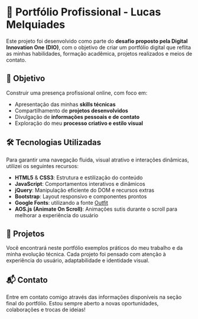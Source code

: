 # 🚀 Portfólio Profissional - Lucas Melquiades

Este projeto foi desenvolvido como parte do **desafio proposto pela Digital Innovation One (DIO)**, com o objetivo de criar um portfólio digital que reflita as minhas habilidades, formação acadêmica, projetos realizados e meios de contato.

## 🎯 Objetivo

Construir uma presença profissional online, com foco em:
- Apresentação das minhas **skills técnicas**
- Compartilhamento de **projetos desenvolvidos**
- Divulgação de **informações pessoais e de contato**
- Exploração do meu **processo criativo e estilo visual**

## 🛠️ Tecnologias Utilizadas

Para garantir uma navegação fluida, visual atrativo e interações dinâmicas, utilizei os seguintes recursos:

- **HTML5** & **CSS3**: Estrutura e estilização do conteúdo
- **JavaScript**: Comportamentos interativos e dinâmicos
- **jQuery**: Manipulação eficiente do DOM e recursos extras
- **Bootstrap**: Layout responsivo e componentes prontos
- **Google Fonts**: utilizando a fonte [Outfit](https://fonts.google.com/specimen/Outfit)
- **AOS.js (Animate On Scroll)**: Animações sutis durante o scroll para melhorar a experiência do usuário

## 📂 Projetos

Você encontrará neste portfólio exemplos práticos do meu trabalho e da minha evolução técnica. Cada projeto foi pensado com atenção à experiência do usuário, adaptabilidade e identidade visual.

## 📬 Contato

Entre em contato comigo através das informações disponíveis na seção final do portfólio. Estou sempre aberto a novas oportunidades, colaborações e trocas de ideias!
